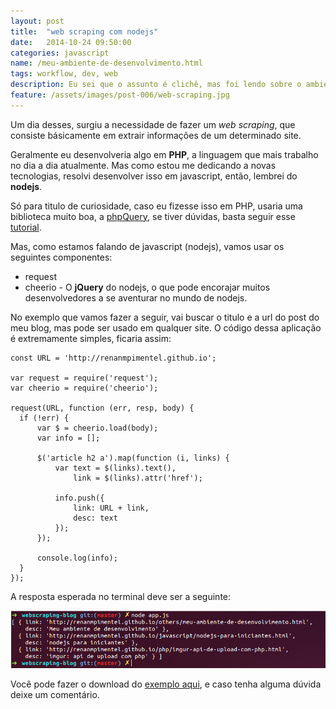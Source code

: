 ```yaml
---
layout: post
title:  "web scraping com nodejs"
date:   2014-10-24 09:50:00
categories: javascript
name: /meu-ambiente-de-desenvolvimento.html
tags: workflow, dev, web
description: Eu sei que o assunto é clichê, mas foi lendo sobre o ambiente de desenvolvimento de outros desenvolvedores que aprendi sobre algumas tecnlogias e/ou ferramentas. Espero que esse post ajude alguém :P
feature: /assets/images/post-006/web-scraping.jpg
---
```


Um dia desses, surgiu a necessidade de fazer um _web scraping_, que consiste básicamente em extrair informações de um determinado site.

Geralmente eu desenvolveria algo em __PHP__, a linguagem que mais trabalho no dia a dia atualmente. Mas como estou me dedicando a novas tecnologias, resolvi desenvolver isso em javascript, então, lembrei do __nodejs__. 

Só para titulo de curiosidade, caso eu fizesse isso em PHP, usaria uma biblioteca muito boa, a [phpQuery], se tiver dúvidas, basta seguir esse [tutorial].

Mas, como estamos falando de javascript (nodejs), vamos usar os seguintes componentes:

  * request 
  * cheerio - O __jQuery__ do nodejs, o que pode encorajar muitos desenvolvedores a se aventurar no mundo de nodejs.
  
No exemplo que vamos fazer a seguir, vai buscar o titulo e a url do post do meu blog, mas pode ser usado em qualquer site. O código dessa aplicação é extremamente simples, ficaria assim:

```
const URL = 'http://renanmpimentel.github.io';

var request = require('request');
var cheerio = require('cheerio');

request(URL, function (err, resp, body) {
  if (!err) {
      var $ = cheerio.load(body);
      var info = [];

      $('article h2 a').map(function (i, links) {
          var text = $(links).text(),
              link = $(links).attr('href');

          info.push({
              link: URL + link,
              desc: text
          });
      });

      console.log(info);
  }
});
```

A resposta esperada no terminal deve ser a seguinte:

![alt text](/assets/images/post-006/app.png "")

Você pode fazer o download do [exemplo aqui], e caso tenha alguma dúvida deixe um comentário.

    
[phpQuery]: https://code.google.com/p/phpquery/
[tutorial]: http://www.deivison.com.br/phpquery-web-scraping-ja-imaginou-selecionar-elementos-de-um-outro-site-com-php-utilizando-a-semantica-de-elementos-como-do-css/
[exemplo aqui]: https://github.com/renanmpimentel/webscraping-blog
